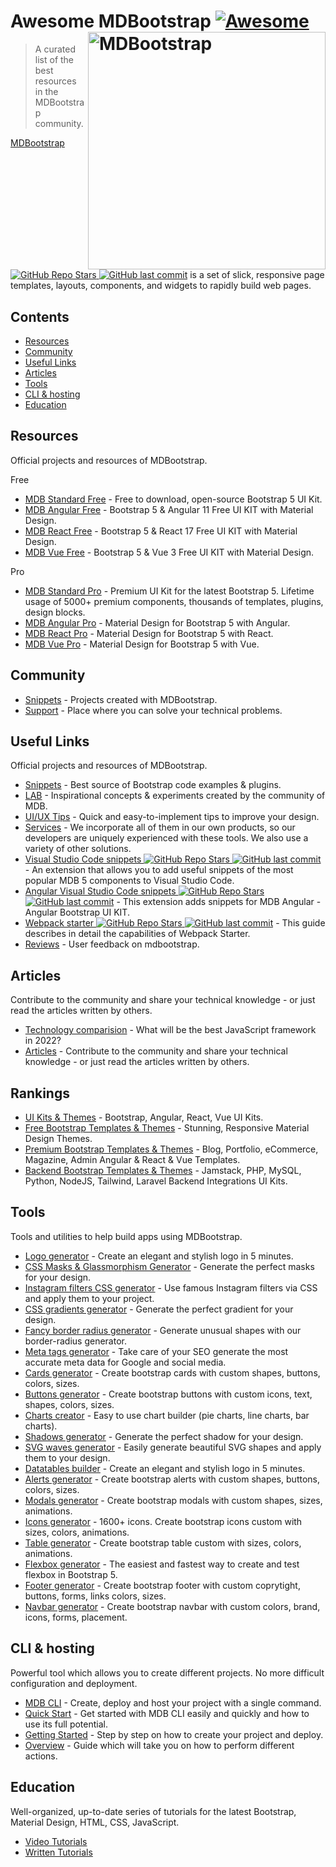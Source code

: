 # Awesome MDBootstrap [![Awesome](https://awesome.re/badge.svg)](https://github.com/sindresorhus/awesome) [<img src="https://mdbootstrap.com/img/Marketing/general/logo/huge/mdb.png" width="380" align="right" alt="MDBootstrap">](https://mdbootstrap.com)

> A curated list of the best resources in the MDBootstrap community.

[MDBootstrap ![GitHub Repo Stars](https://img.shields.io/github/stars/mdbootstrap/mdb-ui-kit) ![GitHub last commit](https://img.shields.io/github/last-commit/mdbootstrap/mdb-ui-kit)](https://github.com/mdbootstrap/mdb-ui-kit) is a set of slick, responsive page templates, layouts, components, and widgets to rapidly build web pages.

## Contents

- [Resources](#resources)
- [Community](#community)
- [Useful Links](#useful-links)
- [Articles](#articles)
- [Tools](#tools)
- [CLI & hosting](#cli--hosting)
- [Education](#education)

## Resources

Official projects and resources of MDBootstrap.

Free

- [MDB Standard Free](https://mdbootstrap.com/docs/standard/) - Free to download, open-source Bootstrap 5 UI Kit.
- [MDB Angular Free](https://mdbootstrap.com/docs/angular/) - Bootstrap 5 & Angular 11 Free UI KIT with Material Design.
- [MDB React Free](https://mdbootstrap.com/docs/react/) - Bootstrap 5 & React 17 Free UI KIT with Material Design.
- [MDB Vue Free](https://mdbootstrap.com/docs/vue/) - Bootstrap 5 & Vue 3 Free UI KIT with Material Design.

Pro

- [MDB Standard Pro](https://mdbootstrap.com/docs/standard/pro/) - Premium UI Kit for the latest Bootstrap 5. Lifetime usage of 5000+ premium components, thousands of templates, plugins, design blocks.
- [MDB Angular Pro](https://mdbootstrap.com/docs/angular/pro/) - Material Design for Bootstrap 5 with Angular.
- [MDB React Pro](https://mdbootstrap.com/docs/react/pro/) - Material Design for Bootstrap 5 with React.
- [MDB Vue Pro](https://mdbootstrap.com/docs/vue/pro/) - Material Design for Bootstrap 5 with Vue.


## Community

- [Snippets](https://mdbootstrap.com/snippets/?tag=community) - Projects created with MDBootstrap.
- [Support](https://mdbootstrap.com/support/) - Place where you can solve your technical problems.

## Useful Links

Official projects and resources of MDBootstrap.

- [Snippets](https://mdbootstrap.com/snippets/) - Best source of Bootstrap code examples & plugins.
- [LAB](https://mdbootstrap.com/docs/standard/lab/) - Inspirational concepts & experiments created by the community of MDB.
- [UI/UX Tips](https://mdbootstrap.com/docs/standard/customization/ui-ux-tips/) - Quick and easy-to-implement tips to improve your design.
- [Services](https://mdbootstrap.com/services/) - We incorporate all of them in our own products, so our developers are uniquely experienced with these tools. We also use a variety of other solutions.
- [Visual Studio Code snippets ![GitHub Repo Stars](https://img.shields.io/github/stars/mdbootstrap/MDB-VSCode-snippets) ![GitHub last commit](https://img.shields.io/github/last-commit/mdbootstrap/MDB-VSCode-snippets)](https://github.com/mdbootstrap/MDB-VSCode-snippets) - An extension that allows you to add useful snippets of the most popular MDB 5 components to Visual Studio Code.
- [Angular Visual Studio Code snippets ![GitHub Repo Stars](https://img.shields.io/github/stars/mdbootstrap/mdb-angular-vscode-snippets) ![GitHub last commit](https://img.shields.io/github/last-commit/mdbootstrap/mdb-angular-vscode-snippets)](https://github.com/mdbootstrap/mdb-angular-vscode-snippets) - This extension adds snippets for MDB Angular - Angular Bootstrap UI KIT.
- [Webpack starter ![GitHub Repo Stars](https://img.shields.io/github/stars/mdbootstrap/mdb-webpack-starter) ![GitHub last commit](https://img.shields.io/github/last-commit/mdbootstrap/mdb-webpack-starter)](https://github.com/mdbootstrap/mdb-webpack-starter) - This guide describes in detail the capabilities of Webpack Starter.
- [Reviews](https://www.g2.com/products/material-design-for-bootstrap/reviews) - User feedback on mdbootstrap.

## Articles

Contribute to the community and share your technical knowledge - or just read the articles written by others.

- [Technology comparision](https://mdbootstrap.com/docs/technology-comparison/) - What will be the best JavaScript framework in 2022?
- [Articles](https://mdbootstrap.com/articles/) - Contribute to the community and share your technical knowledge - or just read the articles written by others.

## Rankings

- [UI Kits & Themes](https://mdbootstrap.com/publications/ui-kits/) - Bootstrap, Angular, React, Vue UI Kits.
- [Free Bootstrap Templates & Themes](https://mdbootstrap.com/publications/free-templates/) - Stunning, Responsive Material Design Themes.
- [Premium Bootstrap Templates & Themes](https://mdbootstrap.com/publications/templates/) - Blog, Portfolio, eCommerce, Magazine, Admin Angular & React & Vue Templates.
- [Backend Bootstrap Templates & Themes](https://mdbootstrap.com/publications/backend/) - Jamstack, PHP, MySQL, Python, NodeJS, Tailwind, Laravel Backend Integrations UI Kits.

## Tools

Tools and utilities to help build apps using MDBootstrap.

- [Logo generator](https://mdbootstrap.com/docs/standard/tools/design/logo-generator/) - Create an elegant and stylish logo in 5 minutes.
- [CSS Masks & Glassmorphism Generator](https://mdbootstrap.com/docs/standard/tools/design/masks/) - Generate the perfect masks for your design.
- [Instagram filters CSS generator](https://mdbootstrap.com/docs/standard/tools/design/instagram-filters/) - Use famous Instagram filters via CSS and apply them to your project.
- [CSS gradients generator](https://mdbootstrap.com/docs/standard/tools/design/gradients/) - Generate the perfect gradient for your design.
- [Fancy border radius generator](https://mdbootstrap.com/docs/standard/tools/design/fancy-border-radius/) - Generate unusual shapes with our border-radius generator.
- [Meta tags generator](https://mdbootstrap.com/docs/standard/tools/builders/meta-tags/) - Take care of your SEO generate the most accurate meta data for Google and social media.
- [Cards generator](https://mdbootstrap.com/docs/standard/tools/builders/cards/) - Create bootstrap cards with custom shapes, buttons, colors, sizes.
- [Buttons generator](https://mdbootstrap.com/docs/standard/tools/builders/buttons/) - Create bootstrap buttons with custom icons, text, shapes, colors, sizes.
- [Charts creator](https://mdbootstrap.com/docs/standard/tools/builders/charts/) - Easy to use chart builder (pie charts, line charts, bar charts).
- [Shadows generator](https://mdbootstrap.com/docs/standard/tools/design/shadows/) - Generate the perfect shadow for your design.
- [SVG waves generator](https://mdbootstrap.com/docs/standard/tools/design/waves/) - Easily generate beautiful SVG shapes and apply them to your design.
- [Datatables builder](https://mdbootstrap.com/docs/standard/tools/builders/datatables/) - Create an elegant and stylish logo in 5 minutes.
- [Alerts generator](https://mdbootstrap.com/docs/standard/tools/builders/alerts/) - Create bootstrap alerts with custom shapes, buttons, colors, sizes.
- [Modals generator](https://mdbootstrap.com/docs/standard/tools/builders/modals/) - Create bootstrap modals with custom shapes, sizes, animations.
- [Icons generator](https://mdbootstrap.com/docs/standard/tools/builders/icons/) - 1600+ icons. Create bootstrap icons custom with sizes, colors, animations.
- [Table generator](https://mdbootstrap.com/docs/standard/tools/builders/table/) - Create bootstrap table custom with sizes, colors, animations.
- [Flexbox generator](https://mdbootstrap.com/docs/standard/tools/builders/flexbox/) - The easiest and fastest way to create and test flexbox in Bootstrap 5.
- [Footer generator](https://mdbootstrap.com/docs/standard/tools/builders/footer/) - Create bootstrap footer with custom coprytight, buttons, forms, links colors, sizes.
- [Navbar generator](https://mdbootstrap.com/docs/standard/tools/builders/navbar/) - Create bootstrap navbar with custom colors, brand, icons, forms, placement.

## CLI & hosting

Powerful tool which allows you to create different projects. No more difficult configuration and deployment.

- [MDB CLI](https://mdbgo.com/) - Create, deploy and host your project with a single command.
- [Quick Start](https://mdbgo.com/docs/getting-started/quick-start/) - Get started with MDB CLI easily and quickly and how to use its full potential.
- [Getting Started](https://mdbgo.com/docs/getting-started/installation/) - Step by step on how to create your project and deploy.
- [Overview](https://mdbgo.com/docs/getting-started/overview/) - Guide which will take you on how to perform different actions.

## Education

Well-organized, up-to-date series of tutorials for the latest Bootstrap, Material Design, HTML, CSS, JavaScript.

- [Video Tutorials](https://www.youtube.com/channel/UC5CF7mLQZhvx8O5GODZAhdA)
- [Written Tutorials](https://mdbootstrap.com/learn/mdb-foundations/basics/introduction/)
